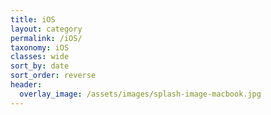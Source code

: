 ```yaml
---
title: iOS
layout: category
permalink: /iOS/
taxonomy: iOS
classes: wide
sort_by: date
sort_order: reverse
header:
  overlay_image: /assets/images/splash-image-macbook.jpg
---
```

